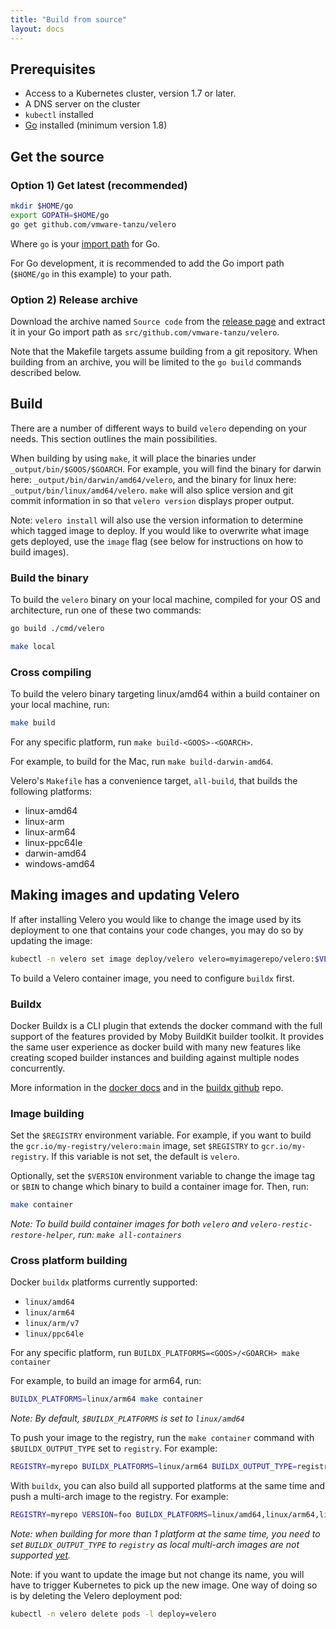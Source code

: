 ```yaml
---
title: "Build from source"
layout: docs
---
```


## Prerequisites

* Access to a Kubernetes cluster, version 1.7 or later.
* A DNS server on the cluster
* `kubectl` installed
* [Go][5] installed (minimum version 1.8)

## Get the source

### Option 1) Get latest (recommended)

```bash
mkdir $HOME/go
export GOPATH=$HOME/go
go get github.com/vmware-tanzu/velero
```

Where `go` is your [import path][4] for Go.

For Go development, it is recommended to add the Go import path (`$HOME/go` in this example) to your path.

### Option 2) Release archive

Download the archive named `Source code` from the [release page][22] and extract it in your Go import path as `src/github.com/vmware-tanzu/velero`.

Note that the Makefile targets assume building from a git repository. When building from an archive, you will be limited to the `go build` commands described below.

## Build

There are a number of different ways to build `velero` depending on your needs. This section outlines the main possibilities.

When building by using `make`, it will place the binaries under `_output/bin/$GOOS/$GOARCH`. For example, you will find the binary for darwin here: `_output/bin/darwin/amd64/velero`, and the binary for linux here: `_output/bin/linux/amd64/velero`. `make` will also splice version and git commit information in so that `velero version` displays proper output. 

Note: `velero install` will also use the version information to determine which tagged image to deploy. If you would like to overwrite what image gets deployed, use the `image` flag (see below for instructions on how to build images).

### Build the binary

To build the `velero` binary on your local machine, compiled for your OS and architecture, run one of these two commands:

```bash
go build ./cmd/velero
```

```bash
make local
```

### Cross compiling

To build the velero binary targeting linux/amd64 within a build container on your local machine, run:

```bash
make build
```

For any specific platform, run `make build-<GOOS>-<GOARCH>`.

For example, to build for the Mac, run `make build-darwin-amd64`.

Velero's `Makefile` has a convenience target, `all-build`, that builds the following platforms:

* linux-amd64
* linux-arm
* linux-arm64
* linux-ppc64le
* darwin-amd64
* windows-amd64

## Making images and updating Velero

If after installing Velero you would like to change the image used by its deployment to one that contains your code changes, you may do so by updating the image:

```bash
kubectl -n velero set image deploy/velero velero=myimagerepo/velero:$VERSION
```

To build a Velero container image, you need to configure `buildx` first.

### Buildx

Docker Buildx is a CLI plugin that extends the docker command with the full support of the features provided by Moby BuildKit builder toolkit. It provides the same user experience as docker build with many new features like creating scoped builder instances and building against multiple nodes concurrently.

More information in the [docker docs][23] and in the [buildx github][24] repo.

### Image building

Set the `$REGISTRY` environment variable. For example, if you want to build the `gcr.io/my-registry/velero:main` image, set `$REGISTRY` to `gcr.io/my-registry`. If this variable is not set, the default is `velero`.

Optionally, set the `$VERSION` environment variable to change the image tag or `$BIN` to change which binary to build a container image for. Then, run:

```bash
make container
```
_Note: To build build container images for both `velero` and `velero-restic-restore-helper`, run: `make all-containers`_


### Cross platform building

Docker `buildx` platforms currently supported:
* `linux/amd64`
* `linux/arm64`
* `linux/arm/v7`
* `linux/ppc64le`

For any specific platform, run `BUILDX_PLATFORMS=<GOOS>/<GOARCH> make container`

For example, to build an image for arm64, run:

```bash
BUILDX_PLATFORMS=linux/arm64 make container
```
_Note: By default, `$BUILDX_PLATFORMS` is set to `linux/amd64`_

To push your image to the registry, run the `make container` command with `$BUILDX_OUTPUT_TYPE` set to `registry`. For example:

```bash
REGISTRY=myrepo BUILDX_PLATFORMS=linux/arm64 BUILDX_OUTPUT_TYPE=registry make container
```

With `buildx`, you can also build all supported platforms at the same time and push a multi-arch image to the registry. For example:

```bash
REGISTRY=myrepo VERSION=foo BUILDX_PLATFORMS=linux/amd64,linux/arm64,linux/arm/v7,linux/ppc64le BUILDX_OUTPUT_TYPE=registry make all-containers
```
_Note: when building for more than 1 platform at the same time, you need to set `BUILDX_OUTPUT_TYPE` to `registry` as local multi-arch images are not supported [yet][25]._

Note: if you want to update the image but not change its name, you will have to trigger Kubernetes to pick up the new image. One way of doing so is by deleting the Velero deployment pod:

```bash
kubectl -n velero delete pods -l deploy=velero
```

[4]: https://blog.golang.org/organizing-go-code
[5]: https://golang.org/doc/install
[22]: https://github.com/vmware-tanzu/velero/releases
[23]: https://docs.docker.com/buildx/working-with-buildx/
[24]: https://github.com/docker/buildx
[25]: https://github.com/moby/moby/pull/38738
